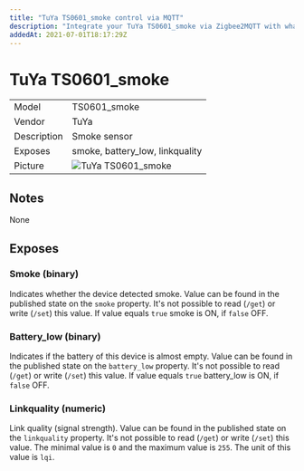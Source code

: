```yaml
---
title: "TuYa TS0601_smoke control via MQTT"
description: "Integrate your TuYa TS0601_smoke via Zigbee2MQTT with whatever smart home infrastructure you are using without the vendors bridge or gateway."
addedAt: 2021-07-01T18:17:29Z
---
```


<!-- !!!! -->
<!-- ATTENTION: This file is auto-generated through docgen! -->
<!-- You can only edit the "## Notes"-Section. -->
<!-- !!!! -->

# TuYa TS0601_smoke

|     |     |
|-----|-----|
| Model | TS0601_smoke  |
| Vendor  | TuYa  |
| Description | Smoke sensor |
| Exposes | smoke, battery_low, linkquality |
| Picture | ![TuYa TS0601_smoke](https://psi-4ward.github.io/zigbee2mqtt.io/images/devices/TS0601_smoke.jpg) |


## Notes

None



## Exposes

### Smoke (binary)
Indicates whether the device detected smoke.
Value can be found in the published state on the `smoke` property.
It's not possible to read (`/get`) or write (`/set`) this value.
If value equals `true` smoke is ON, if `false` OFF.

### Battery_low (binary)
Indicates if the battery of this device is almost empty.
Value can be found in the published state on the `battery_low` property.
It's not possible to read (`/get`) or write (`/set`) this value.
If value equals `true` battery_low is ON, if `false` OFF.

### Linkquality (numeric)
Link quality (signal strength).
Value can be found in the published state on the `linkquality` property.
It's not possible to read (`/get`) or write (`/set`) this value.
The minimal value is `0` and the maximum value is `255`.
The unit of this value is `lqi`.

